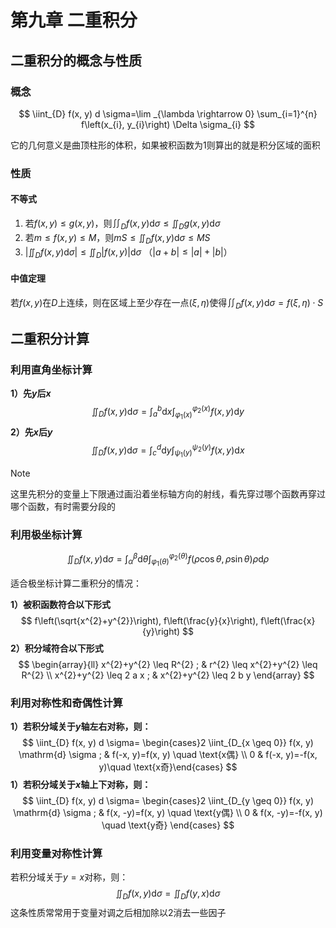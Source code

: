 # 第九章 二重积分

## 二重积分的概念与性质

### 概念

$$
\iint_{D} f(x, y) d \sigma=\lim _{\lambda \rightarrow 0} \sum_{i=1}^{n} f\left(x_{i}, y_{i}\right) \Delta \sigma_{i}
$$

它的几何意义是曲顶柱形的体积，如果被积函数为$1$则算出的就是积分区域的面积

### 性质

#### 不等式

1. 若$f(x,y) \le g(x,y)$，则$\displaystyle\iint_D f(x,y) \mathrm{d} \sigma \le \displaystyle\iint_D g(x,y) \mathrm{d} \sigma$
2. 若$m \le f(x,y) \le M$，则$mS \le \displaystyle\iint_D f(x,y) \mathrm{d} \sigma \le MS$
3. $\left|\displaystyle\iint_D f(x,y) \mathrm{d} \sigma \right| \le \displaystyle\iint_D |f(x,y)| \mathrm{d} \sigma$ （$|a+b| \le |a|+|b|$）

#### 中值定理

若$f(x,y)$在$D$上连续，则在区域上至少存在一点$(\xi, \eta)$使得$\displaystyle\iint_D f(x,y) \mathrm{d} \sigma=f(\xi, \eta) \cdot S$

## 二重积分计算

### 利用直角坐标计算

**1）先$y$后$x$**
$$
\iint_{D} f(x, y) \mathrm{d} \sigma=\int_{a}^{b} \mathrm{d} x \int_{\varphi_{1}(x)}^{\varphi_{2}(x)} f(x, y) \mathrm{d} y
$$
**2）先$x$后$y$**
$$
\iint_{D} f(x, y) \mathrm{d} \sigma=\int_{c}^{d} \mathrm{d} y \int_{\psi_{1}(y)}^{\psi_{2}(y)} f(x, y) \mathrm{d} x
$$

> [!NOTE]
> 这里先积分的变量上下限通过画沿着坐标轴方向的射线，看先穿过哪个函数再穿过哪个函数，有时需要分段的

### 利用极坐标计算

$$
\iint_{D} f(x, y)\mathrm{d} \sigma=\int_{\alpha}^{\beta} \mathrm{d} \theta \int_{\varphi_{1}(\theta)}^{\varphi_{2}(\theta)} f(\rho \cos \theta, \rho \sin \theta)\rho \mathrm{d} \rho
$$

适合极坐标计算二重积分的情况：

**1）被积函数符合以下形式**
$$
f\left(\sqrt{x^{2}+y^{2}}\right), f\left(\frac{y}{x}\right), f\left(\frac{x}{y}\right)
$$
**2）积分域符合以下形式**
$$
\begin{array}{ll}
x^{2}+y^{2} \leq R^{2} ; & r^{2} \leq x^{2}+y^{2} \leq R^{2} \\
x^{2}+y^{2} \leq 2 a x ; & x^{2}+y^{2} \leq 2 b y
\end{array}
$$

### 利用对称性和奇偶性计算

**1）若积分域关于$y$轴左右对称，则：**
$$
\iint_{D} f(x, y) d \sigma= \begin{cases}2 \iint_{D_{x \geq 0}} f(x, y) \mathrm{d} \sigma ; & f(-x, y)=f(x, y) \quad \text{x偶} \\ 0  & f(-x, y)=-f(x, y)\quad \text{x奇}\end{cases}
$$
**1）若积分域关于$x$轴上下对称，则：**
$$
\iint_{D} f(x, y) d \sigma= \begin{cases}2 \iint_{D_{y \geq 0}} f(x, y) \mathrm{d} \sigma ; & f(x, -y)=f(x, y) \quad \text{y偶} \\ 0  & f(x, -y)=-f(x, y) \quad \text{y奇} \end{cases}
$$

### 利用变量对称性计算

若积分域关于$y=x$对称，则：
$$
\iint_{D} f(x, y) \mathrm{d} \sigma=\iint_{D} f(y, x) \mathrm{d} \sigma
$$
这条性质常常用于变量对调之后相加除以$2$消去一些因子